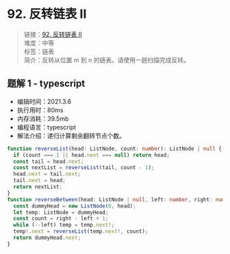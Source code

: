 # 92. 反转链表 II

> 链接：[92. 反转链表 II](https://leetcode-cn.com/problems/reverse-linked-list-ii/)  
> 难度：中等  
> 标签：链表  
> 简介：反转从位置 m 到 n 的链表。请使用一趟扫描完成反转。

## 题解 1 - typescript

- 编辑时间：2021.3.6
- 执行用时：80ms
- 内存消耗：39.5mb
- 编程语言：typescript
- 解法介绍：递归计算剩余翻转节点个数。

```typescript
function reverseList(head: ListNode, count: number): ListNode | null {
  if (count === 1 || head.next === null) return head;
  const tail = head.next;
  const nextList = reverseList(tail, count - 1);
  head.next = tail.next;
  tail.next = head;
  return nextList;
}
function reverseBetween(head: ListNode | null, left: number, right: number): ListNode | null {
  const dummyHead = new ListNode(0, head);
  let temp: ListNode = dummyHead;
  const count = right - left + 1;
  while (--left) temp = temp.next!;
  temp!.next = reverseList(temp.next!, count);
  return dummyHead.next;
}
```
